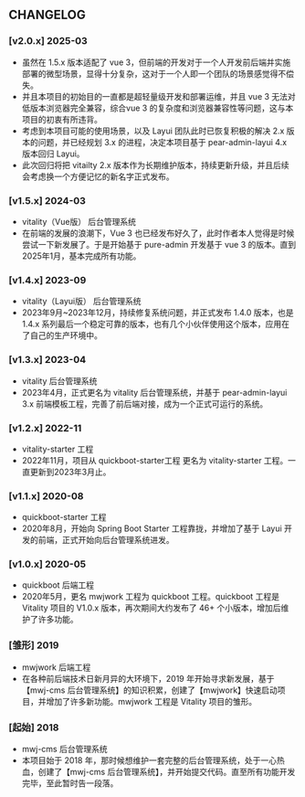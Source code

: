 ## CHANGELOG

### [v2.0.x] 2025-03
- 虽然在 1.5.x 版本适配了 vue 3，但前端的开发对于一个人开发前后端并实施部署的微型场景，显得十分复杂，这对于一个人即一个团队的场景感觉得不偿失。
- 并且本项目的初始目的一直都是超轻量级开发和部署运维，并且 vue 3 无法对低版本浏览器完全兼容，综合vue 3 的复杂度和浏览器兼容性等问题，这与本项目的初衷有所违背。
- 考虑到本项目可能的使用场景，以及 Layui 团队此时已恢复积极的解决 2.x 版本的问题，并已经规划 3.x 的进程，决定本项目基于 pear-admin-layui 4.x 版本回归 Layui。
- 此次回归将把 vitailty 2.x 版本作为长期维护版本，持续更新升级，并且后续会考虑换一个方便记忆的新名字正式发布。

### [v1.5.x] 2024-03
- vitality（Vue版） 后台管理系统
- 在前端的发展的浪潮下，Vue 3 也已经发布好久了，此时作者本人觉得是时候尝试一下新发展了。于是开始基于 pure-admin 开发基于 vue 3 的版本。直到 2025年1月，基本完成所有功能。

### [v1.4.x] 2023-09
- vitality（Layui版） 后台管理系统
- 2023年9月~2023年12月，持续修复系统问题，并正式发布 1.4.0 版本，也是 1.4.x 系列最后一个稳定可靠的版本，也有几个小伙伴使用这个版本，应用在了自己的生产环境中。

### [v1.3.x] 2023-04
- vitality 后台管理系统
- 2023年4月，正式更名为 vitality 后台管理系统，并基于 pear-admin-layui 3.x 前端模板工程，完善了前后端对接，成为一个正式可运行的系统。

### [v1.2.x] 2022-11
- vitality-starter 工程
- 2022年11月，项目从 quickboot-starter工程 更名为 vitality-starter 工程。一直更新到2023年3月止。

### [v1.1.x] 2020-08
- quickboot-starter 工程
- 2020年8月，开始向 Spring Boot Starter 工程靠拢，并增加了基于 Layui 开发的前端，正式开始向后台管理系统进发。

### [v1.0.x] 2020-05 
- quickboot 后端工程
- 2020年5月，更名 mwjwork 工程为 quickboot 工程。quickboot 工程是 Vitality 项目的 V1.0.x 版本，再次期间大约发布了 46+ 个小版本，增加后维护了许多功能。

### [雏形] 2019
- mwjwork 后端工程
- 在各种前后端技术日新月异的大环境下，2019 年开始寻求新发展，基于【mwj-cms 后台管理系统】的知识积累，创建了【mwjwork】快速启动项目，并增加了许多新功能。mwjwork 工程是 Vitality 项目的雏形。

### [起始] 2018
- mwj-cms 后台管理系统
- 本项目始于 2018 年，那时候想维护一套完整的后台管理系统，处于一心热血，创建了【mwj-cms 后台管理系统】，并开始提交代码。直至所有功能开发完毕，至此暂时告一段落。

